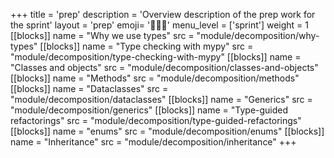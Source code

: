 +++
title = 'prep'
description = 'Overview description of the prep work for the sprint'
layout = 'prep'
emoji= '🧑🏾‍💻'
menu_level = ['sprint']
weight = 1
[[blocks]]
name = "Why we use types"
src = "module/decomposition/why-types"
[[blocks]]
name = "Type checking with mypy"
src = "module/decomposition/type-checking-with-mypy"
[[blocks]]
name = "Classes and objects"
src = "module/decomposition/classes-and-objects"
[[blocks]]
name = "Methods"
src = "module/decomposition/methods"
[[blocks]]
name = "Dataclasses"
src = "module/decomposition/dataclasses"
[[blocks]]
name = "Generics"
src = "module/decomposition/generics"
[[blocks]]
name = "Type-guided refactorings"
src = "module/decomposition/type-guided-refactorings"
[[blocks]]
name = "enums"
src = "module/decomposition/enums"
[[blocks]]
name = "Inheritance"
src = "module/decomposition/inheritance"
+++
